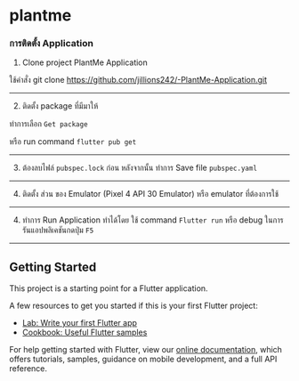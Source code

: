 # plantme

### การติดตั้ง Application

1. Clone project PlantMe Application

ใช้คำสั่ง git clone https://github.com/jillions242/-PlantMe-Application.git

---
2. ติดตั้ง package ที่มีมาให้ 

ทำการเลือก ```Get package```

หรือ run command ```flutter pub get```

---
3. ต้องลบไฟล์ ```pubspec.lock``` ก่อน หลังจากนั้น ทำการ Save file ```pubspec.yaml```


---

4. ติดตั้ง ส่วน ของ Emulator (Pixel 4 API 30 Emulator) หรือ emulator ที่ต้องการใช้


---
4. ทำการ Run Application ทำได้โดย
ใช้ command ```Flutter run``` หรือ debug ในการรันแอปพลิเคชันกดปุ่ม ```F5```

---

## Getting Started

This project is a starting point for a Flutter application.

A few resources to get you started if this is your first Flutter project:

- [Lab: Write your first Flutter app](https://flutter.dev/docs/get-started/codelab)
- [Cookbook: Useful Flutter samples](https://flutter.dev/docs/cookbook)

For help getting started with Flutter, view our
[online documentation](https://flutter.dev/docs), which offers tutorials,
samples, guidance on mobile development, and a full API reference.
